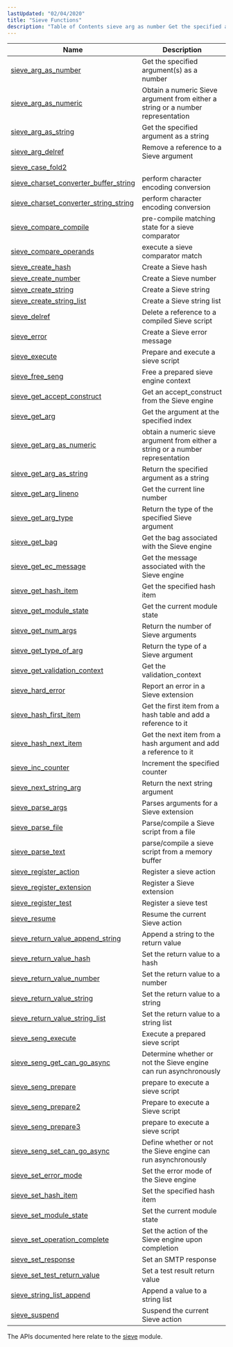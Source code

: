 ```yaml
---
lastUpdated: "02/04/2020"
title: "Sieve Functions"
description: "Table of Contents sieve arg as number Get the specified argument s as a number sieve arg as numeric Obtain a numeric Sieve argument from either a string or a number representation sieve arg as string Get the specified argument as a string sieve arg delref Remove a reference to..."
---
```



| Name                                                                                                                                      | Description                                                                     |
|-------------------------------------------------------------------------------------------------------------------------------------------|---------------------------------------------------------------------------------|
| [sieve_arg_as_number](/momentum/3/3-api/apis-sieve-arg-as-number)                                     | Get the specified argument(s) as a number                                       |
| [sieve_arg_as_numeric](/momentum/3/3-api/apis-sieve-arg-as-numeric)                                   | Obtain a numeric Sieve argument from either a string or a number representation |
| [sieve_arg_as_string](/momentum/3/3-api/apis-sieve-arg-as-string)                                     | Get the specified argument as a string                                          |
| [sieve_arg_delref](/momentum/3/3-api/apis-sieve-arg-delref)                                           | Remove a reference to a Sieve argument                                          |
| [sieve_case_fold2](/momentum/3/3-api/apis-sieve-case-fold-2)                                           |                                                                                 |
| [sieve_charset_converter_buffer_string](/momentum/3/3-api/apis-sieve-charset-converter-buffer-string) | perform character encoding conversion                                           |
| [sieve_charset_converter_string_string](/momentum/3/3-api/apis-sieve-charset-converter-string-string) | perform character encoding conversion                                           |
| [sieve_compare_compile](/momentum/3/3-api/apis-sieve-compare-compile)                                 | pre-compile matching state for a sieve comparator                               |
| [sieve_compare_operands](/momentum/3/3-api/apis-sieve-compare-operands)                               | execute a sieve comparator match                                                |
| [sieve_create_hash](/momentum/3/3-api/apis-sieve-create-hash)                                         | Create a Sieve hash                                                             |
| [sieve_create_number](/momentum/3/3-api/apis-sieve-create-number)                                     | Create a Sieve number                                                           |
| [sieve_create_string](/momentum/3/3-api/apis-sieve-create-string)                                     | Create a Sieve string                                                           |
| [sieve_create_string_list](/momentum/3/3-api/apis-sieve-create-string-list)                           | Create a Sieve string list                                                      |
| [sieve_delref](/momentum/3/3-api/apis-sieve-delref)                                                   | Delete a reference to a compiled Sieve script                                   |
| [sieve_error](/momentum/3/3-api/apis-sieve-error)                                                     | Create a Sieve error message                                                    |
| [sieve_execute](/momentum/3/3-api/apis-sieve-execute)                                                 | Prepare and execute a sieve script                                              |
| [sieve_free_seng](/momentum/3/3-api/apis-sieve-free-seng)                                             | Free a prepared sieve engine context                                            |
| [sieve_get_accept_construct](/momentum/3/3-api/apis-sieve-get-accept-construct)                       | Get an accept_construct from the Sieve engine                                   |
| [sieve_get_arg](/momentum/3/3-api/apis-sieve-get-arg)                                                 | Get the argument at the specified index                                         |
| [sieve_get_arg_as_numeric](/momentum/3/3-api/apis-sieve-get-arg-as-numeric)                           | obtain a numeric sieve argument from either a string or a number representation |
| [sieve_get_arg_as_string](/momentum/3/3-api/apis-sieve-get-arg-as-string)                             | Return the specified argument as a string                                       |
| [sieve_get_arg_lineno](/momentum/3/3-api/apis-sieve-get-arg-lineno)                                   | Get the current line number                                                     |
| [sieve_get_arg_type](/momentum/3/3-api/apis-sieve-get-arg-type)                                       | Return the type of the specified Sieve argument                                 |
| [sieve_get_bag](/momentum/3/3-api/apis-sieve-get-bag)                                                 | Get the bag associated with the Sieve engine                                    |
| [sieve_get_ec_message](/momentum/3/3-api/apis-sieve-get-ec-message)                                   | Get the message associated with the Sieve engine                                |
| [sieve_get_hash_item](/momentum/3/3-api/apis-sieve-get-hash-item)                                     | Get the specified hash item                                                     |
| [sieve_get_module_state](/momentum/3/3-api/apis-sieve-get-module-state)                               | Get the current module state                                                    |
| [sieve_get_num_args](/momentum/3/3-api/apis-sieve-get-num-args)                                       | Return the number of Sieve arguments                                            |
| [sieve_get_type_of_arg](/momentum/3/3-api/apis-sieve-get-type-of-arg)                                 | Return the type of a Sieve argument                                             |
| [sieve_get_validation_context](/momentum/3/3-api/apis-sieve-get-validate-context)                     | Get the validation_context                                                      |
| [sieve_hard_error](/momentum/3/3-api/apis-sieve-hard-error)                                           | Report an error in a Sieve extension                                            |
| [sieve_hash_first_item](/momentum/3/3-api/apis-sieve-hash-first-item)                                 | Get the first item from a hash table and add a reference to it                  |
| [sieve_hash_next_item](/momentum/3/3-api/apis-sieve-hash-next-item)                                   | Get the next item from a hash argument and add a reference to it                |
| [sieve_inc_counter](/momentum/3/3-api/apis-sieve-inc-counter)                                         | Increment the specified counter                                                 |
| [sieve_next_string_arg](/momentum/3/3-api/apis-sieve-next-string-arg)                                 | Return the next string argument                                                 |
| [sieve_parse_args](/momentum/3/3-api/apis-sieve-parse-args)                                           | Parses arguments for a Sieve extension                                          |
| [sieve_parse_file](/momentum/3/3-api/apis-sieve-parse-file)                                           | Parse/compile a Sieve script from a file                                        |
| [sieve_parse_text](/momentum/3/3-api/apis-sieve-parse-text)                                           | parse/compile a sieve script from a memory buffer                               |
| [sieve_register_action](/momentum/3/3-api/apis-sieve-register-action)                                 | Register a sieve action                                                         |
| [sieve_register_extension](/momentum/3/3-api/apis-sieve-register-extension)                           | Register a Sieve extension                                                      |
| [sieve_register_test](/momentum/3/3-api/apis-sieve-register-test)                                     | Register a sieve test                                                           |
| [sieve_resume](/momentum/3/3-api/apis-sieve-resume)                                                   | Resume the current Sieve action                                                 |
| [sieve_return_value_append_string](/momentum/3/3-api/apis-sieve-return-value-append-string)           | Append a string to the return value                                             |
| [sieve_return_value_hash](/momentum/3/3-api/apis-sieve-return-value-hash)                             | Set the return value to a hash                                                  |
| [sieve_return_value_number](/momentum/3/3-api/apis-sieve-return-value-number)                         | Set the return value to a number                                                |
| [sieve_return_value_string](/momentum/3/3-api/apis-sieve-return-value-string)                         | Set the return value to a string                                                |
| [sieve_return_value_string_list](/momentum/3/3-api/apis-sieve-return-value-string-list)               | Set the return value to a string list                                           |
| [sieve_seng_execute](/momentum/3/3-api/apis-sieve-seng-execute)                                       | Execute a prepared sieve script                                                 |
| [sieve_seng_get_can_go_async](/momentum/3/3-api/apis-sieve-seng-get-can-go-async)                     | Determine whether or not the Sieve engine can run asynchronously                |
| [sieve_seng_prepare](/momentum/3/3-api/apis-sieve-seng-prepare)                                       | prepare to execute a sieve script                                               |
| [sieve_seng_prepare2](/momentum/3/3-api/apis-sieve-seng-prepare-2)                                     | Prepare to execute a Sieve script                                               |
| [sieve_seng_prepare3](/momentum/3/3-api/apis-sieve-seng-prepare-3)                                     | prepare to execute a sieve script                                               |
| [sieve_seng_set_can_go_async](/momentum/3/3-api/apis-sieve-seng-set-can-go-async)                     | Define whether or not the Sieve engine can run asynchronously                   |
| [sieve_set_error_mode](/momentum/3/3-api/apis-sieve-set-error-mode)                                   | Set the error mode of the Sieve engine                                          |
| [sieve_set_hash_item](/momentum/3/3-api/apis-sieve-set-hash-item)                                     | Set the specified hash item                                                     |
| [sieve_set_module_state](/momentum/3/3-api/apis-sieve-set-module-state)                               | Set the current module state                                                    |
| [sieve_set_operation_complete](/momentum/3/3-api/apis-sieve-set-operation-complete)                   | Set the action of the Sieve engine upon completion                              |
| [sieve_set_response](/momentum/3/3-api/apis-sieve-set-response)                                       | Set an SMTP response                                                            |
| [sieve_set_test_return_value](/momentum/3/3-api/apis-sieve-set-test-return-value)                     | Set a test result return value                                                  |
| [sieve_string_list_append](/momentum/3/3-api/apis-sieve-string-list-append)                           | Append a value to a string list                                                 |
| [sieve_suspend](/momentum/3/3-api/apis-sieve-suspend)                                                 | Suspend the current Sieve action                                                |

The APIs documented here relate to the [sieve](/momentum/3/3-reference/modules-sieve) module.